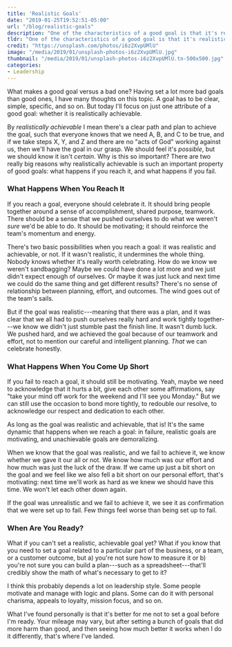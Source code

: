 ```yaml
---
title: 'Realistic Goals'
date: "2019-01-25T19:52:51-05:00"
url: "/blog/realistic-goals"
description: "One of the characteristics of a good goal is that it's realistically achievable, with a specific plan that'll logically make it happen."
tldr: "One of the characteristics of a good goal is that it's realistically achievable, with a specific plan that'll logically make it happen. I've found that a goal without such a plan never feels good to hit or miss, but a goal that's realistically achievable is motivating whether you reach it or not."
credit: "https://unsplash.com/photos/i6z2XvpUMlU"
image: "/media/2019/01/unsplash-photos-i6z2XvpUMlU.jpg"
thumbnail: "/media/2019/01/unsplash-photos-i6z2XvpUMlU.tn-500x500.jpg"
categories:
- Leadership
---
```

What makes a good goal versus a bad one?
Having set a lot more bad goals than good ones, I have many thoughts on this topic.
A goal has to be clear, simple, specific, and so on.
But today I'll focus on just one attribute of a good goal: whether it is realistically achievable.
<!--more-->

By *realistically achievable* I mean there's a clear path and plan to achieve the goal, such that everyone knows that we need A, B, and C to be true, and if we take steps X, Y, and Z and there are no "acts of God" working against us, then we'll have the goal in our grasp.
We should feel it's *possible*, but we should know it isn't *certain*.
Why is this so important?
There are two really big reasons why realistically achievable is such an important property of good goals: what happens if you reach it, and what happens if you fail.

### What Happens When You Reach It

If you reach a goal, everyone should celebrate it.
It should bring people together around a sense of accomplishment, shared purpose, teamwork.
There should be a sense that we pushed ourselves to do what we weren't *sure* we'd be able to do.
It should be motivating; it should reinforce the team's momentum and energy.

There's two basic possibilities when you reach a goal: it was realistic and achievable, or not.
If it wasn't realistic, it undermines the whole thing.
Nobody knows whether it's really worth celebrating.
How do we know we weren't sandbagging?
Maybe we could have done a lot more and we just didn't expect enough of ourselves.
Or maybe it was just luck and next time we could do the same thing and get different results?
There's no sense of relationship between planning, effort, and outcomes.
The wind goes out of the team's sails.

But if the goal was realistic---meaning that there was a plan, and it was clear that we all had to push ourselves really hard and work tightly together---we know we didn't just stumble past the finish line.
It wasn't dumb luck.
We pushed hard, and we achieved the goal because of our teamwork and effort, not to mention our careful and intelligent planning.
*That* we can celebrate honestly.

### What Happens When You Come Up Short

If you fail to reach a goal, it should still be motivating.
Yeah, maybe we need to acknowledge that it hurts a bit, give each other some affirmations, say "take your mind off work for the weekend and I'll see you Monday."
But we can still use the occasion to bond more tightly, to redouble our resolve, to acknowledge our respect and dedication to each other.

As long as the goal was realistic and achievable, that is!
It's the same dynamic that happens when we reach a goal: in failure, realistic goals are motivating, and unachievable goals are demoralizing.

When we know that the goal was realistic, and we fail to achieve it, we know whether we gave it our all or not.
We know how much was our effort and how much was just the luck of the draw.
If we came up just a bit short on the goal and we feel like we also fell a bit short on our personal effort, that's motivating: next time we'll work as hard as we knew we should have this time.
We won't let each other down again.

If the goal was unrealistic and we fail to achieve it, we see it as confirmation that we were set up to fail.
Few things feel worse than being set up to fail.

### When Are You Ready?

What if you can't set a realistic, achievable goal yet?
What if you know that you need to set a goal related to a particular part of the business, or a team, or a customer outcome, but a) you're not sure how to measure it or b) you're not sure you can build a plan---such as a spreadsheet---that'll credibly show the math of what's necessary to get to it?

I think this probably depends a lot on leadership style.
Some people motivate and manage with logic and plans.
Some can do it with personal charisma, appeals to loyalty, mission focus, and so on.

What I've found personally is that it's better for me not to set a goal before I'm ready.
Your mileage may vary, but after setting a bunch of goals that did more harm than good, and then seeing how much better it works when I do it differently, that's where I've landed.